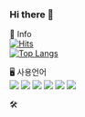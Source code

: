 ### Hi there 👋

<!--
**hyeongju12/hyeongju12** is a ✨ _special_ ✨ repository because its `README.md` (this file) appears on your GitHub profile.

Here are some ideas to get you started:

- 🔭 I’m currently working on ...
- 🌱 I’m currently learning ...
- 👯 I’m looking to collaborate on ...
- 🤔 I’m looking for help with ...
- 💬 Ask me about ...
- 📫 How to reach me: ...
- 😄 Pronouns: ...
- ⚡ Fun fact: ...
-->
🐣 Info
<br>
[![Hits](https://hits.seeyoufarm.com/api/count/incr/badge.svg?url=https%3A%2F%2Fgithub.com%2Fhyeongju12%2F&count_bg=%23D200FF&title_bg=%23555555&icon=&icon_color=%23E7E7E7&title=hits&edge_flat=true)](https://hits.seeyoufarm.com)
<br>
[![Top Langs](https://github-readme-stats.vercel.app/api/top-langs/?username=hyeongju12&layout=compact)](https://github.com/hyeongju12/github-readme-stats)
<br>

🖥️ 사용언어
<br>
<img src="https://img.shields.io/badge/python-0033FF?style=flat-square&logo=python&logoColor=white"/>
<img src="https://img.shields.io/badge/django-006600?style=flat-square&logo=django&logoColor=white"/>
<img src="https://img.shields.io/badge/react-0066CC?style=flat-square&logo=react&logoColor=white"/>
<img src="https://img.shields.io/badge/html5-FF9900?style=flat-square&logo=html5&logoColor=white"/>
<img src="https://img.shields.io/badge/css3-0033CC?style=flat-square&logo=css3&logoColor=white"/>
<img src="https://img.shields.io/badge/javascript-FFFF66?style=flat-square&logo=javascript&logoColor=white"/>

🛠️
